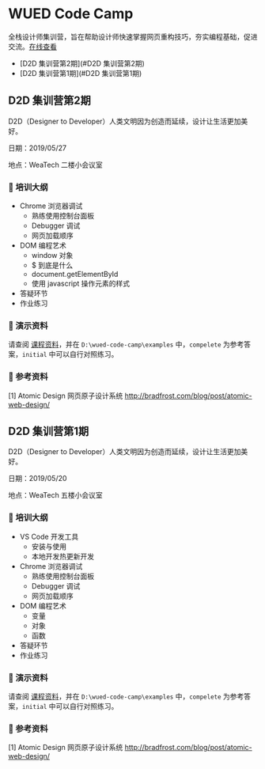 # WUED Code Camp

全栈设计师集训营，旨在帮助设计师快速掌握网页重构技巧，夯实编程基础，促进交流。[在线查看](https://weaver-design.github.io/wued-code-camp/.)

- [D2D 集训营第2期](#D2D 集训营第2期)
- [D2D 集训营第1期](#D2D 集训营第1期)

## D2D 集训营第2期

D2D（Designer to Developer）人类文明因为创造而延续，设计让生活更加美好。

日期：2019/05/27 

地点：WeaTech 二楼小会议室

### 🥇 培训大纲

- Chrome 浏览器调试
  - 熟练使用控制台面板
  - Debugger 调试
  - 网页加载顺序
- DOM 编程艺术
  - window 对象
  - $ 到底是什么
  - document.getElementById
  - 使用 javascript 操作元素的样式
- 答疑环节
- 作业练习

### 🥈 演示资料

请查阅 [课程资料](./docs/第2期.md)，并在 `D:\wued-code-camp\examples` 中，`compelete` 为参考答案，`initial` 中可以自行对照练习。

### 🥉 参考资料

[1] Atomic Design 网页原子设计系统 http://bradfrost.com/blog/post/atomic-web-design/

## D2D 集训营第1期

D2D（Designer to Developer）人类文明因为创造而延续，设计让生活更加美好。

日期：2019/05/20 

地点：WeaTech 五楼小会议室

### 🥇 培训大纲

- VS Code 开发工具
  - 安装与使用
  - 本地开发热更新开发
- Chrome 浏览器调试
  - 熟练使用控制台面板
  - Debugger 调试
  - 网页加载顺序
- DOM 编程艺术
  - 变量
  - 对象
  - 函数
- 答疑环节
- 作业练习

### 🥈 演示资料

请查阅 [课程资料](./docs/第1期.md)，并在 `D:\wued-code-camp\examples` 中，`compelete` 为参考答案，`initial` 中可以自行对照练习。

### 🥉 参考资料

[1] Atomic Design 网页原子设计系统 http://bradfrost.com/blog/post/atomic-web-design/
